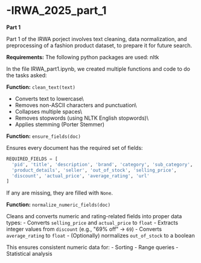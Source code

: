 # -IRWA_2025_part_1

**Part 1**

Part 1 of the IRWA porject involves text cleaning, data normalization, and preprocessing of a fashion product dataset, to prepare it for future search.

**Requirements:** The following python packages are used: nltk


In the file IRWA_part1.ipynb, we created multiple functions and code to do the tasks asked:

**Function:** `clean_text(text)`

-   Converts text to lowercase\
-   Removes non-ASCII characters and punctuation\
-   Collapses multiple spaces\
-   Removes stopwords (using NLTK English stopwords)\
-   Applies stemming (Porter Stemmer)

**Function:** `ensure_fields(doc)`

Ensures every document has the required set of fields:

``` python
REQUIRED_FIELDS = [
  'pid', 'title', 'description', 'brand', 'category', 'sub_category',
  'product_details', 'seller', 'out_of_stock', 'selling_price',
  'discount', 'actual_price', 'average_rating', 'url'
]
```
If any are missing, they are filled with `None`.

**Function:** `normalize_numeric_fields(doc)`

Cleans and converts numeric and rating-related fields into proper data
types: - Converts `selling_price` and `actual_price` to `float` -
Extracts integer values from `discount` (e.g., "69% off" → `69`) -
Converts `average_rating` to `float` - (Optionally) normalizes
`out_of_stock` to a boolean

This ensures consistent numeric data for: - Sorting - Range queries -
Statistical analysis
